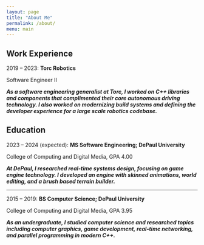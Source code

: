 ```yaml
---
layout: page
title: "About Me"
permalink: /about/
menu: main
---
```


## Work Experience

2019 – 2023: **Torc Robotics**	
	
Software Engineer II

***As a software engineering generalist at Torc, I worked on C++ libraries and components that complimented their core autonomous driving technology. I also worked on modernizing build systems and defining the developer experience for a large scale robotics codebase.***

## Education

2023 – 2024 (expected): **MS Software Engineering; DePaul University**

College of Computing and Digital Media, GPA 4.00

***At DePaul, I researched real-time systems design, focusing on game engine technology. I developed an engine with skinned animations, world editing, and a brush based terrain builder.***

---

2015 – 2019: **BS Computer Science; DePaul University**	
	
College of Computing and Digital Media, GPA 3.95

***As an undergraduate, I studied computer science and researched topics including computer graphics, game development, real-time networking, and parallel programming in modern C++.***


    

